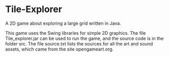 # Tile-Explorer
A 2D game about exploring a large grid written in Java.

This game uses the Swing libraries for simple 2D graphics. The file Tile_explorer.jar can be used to run the game, and the source code is in the folder src. The file source.txt lists the sources for all the art and sound assets, which came from the site opengameart.org.
